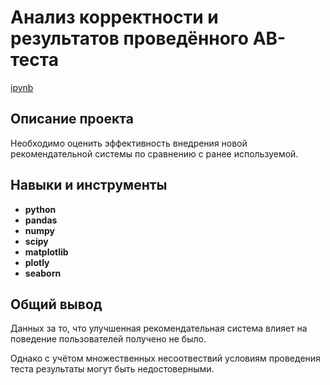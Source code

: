 # Анализ корректности и результатов проведённого AB-теста

 [ipynb](https://github.com/NataliaDokhina/yandex_practicum_projects/blob/main/%D0%90B-%D1%82%D0%B5%D1%81%D1%82/%20AB-%D1%82%D0%B5%D1%81%D1%82.ipynb)

## Описание проекта

Необходимо оценить эффективность внедрения новой рекомендательной системы по сравнению с ранее используемой. 



## Навыки и инструменты

- **python**
- **pandas**
- **numpy**
- **scipy**
- **matplotlib**
- **plotly**
- **seaborn**

## Общий вывод

 Данных за то, что улучшенная рекомендательная система влияет на поведение пользователей получено не было. 
 
 Однако с учётом множественных несоотвествий условиям проведения теста результаты могут быть недостоверными.